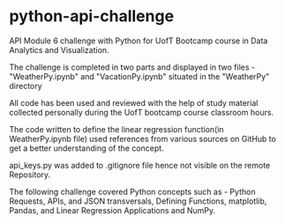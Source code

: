 # python-api-challenge
API Module 6 challenge with Python for UofT Bootcamp course in Data Analytics and Visualization.

The challenge is completed in two parts and displayed in two files - "WeatherPy.ipynb" and "VacationPy.ipynb" situated in the "WeatherPy" directory

All code has been used and reviewed with the help of study material collected personally during the UofT bootcamp course classroom hours.

The code written to define the linear regression function(in WeatherPy.ipynb file) used references from various sources on GitHub to get a better understanding of the concept.

api_keys.py was added to  .gitignore file hence not visible on the remote Repository.

The following challenge covered Python concepts such as - Python Requests, APIs, and JSON transversals, Defining Functions, matplotlib, Pandas, and Linear Regression Applications and NumPy.
